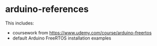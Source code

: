 # arduino-references

This includes:
- coursework from https://www.udemy.com/course/arduino-freertos
- default Arduino FreeRTOS installation examples
